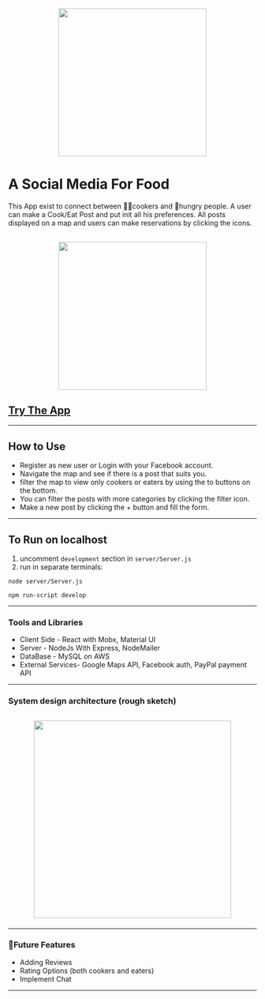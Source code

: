 # <p align="center"><img src="https://i.pinimg.com/474x/36/b6/fa/36b6fa8541cd449f17a5e4a5cd9d9db7.jpg" width="300"> </p>

# A Social Media For Food

This App exist to connect between 👩‍🍳cookers and 🍴hungry people.
A user can make a Cook/Eat Post and put init all his preferences.
All posts displayed on a map and users can make reservations by clicking the icons.

## <p align="center"><img src="https://res.cloudinary.com/dnrxmm7a0/image/upload/v1600169417/cherry/cc1_c6lmsc.jpg" width="300"> </p>

## [Try The App](https://cherrycarey.herokuapp.com/)

---

## How to Use

- Register as new user or Login with your Facebook account.
- Navigate the map and see if there is a post that suits you.
- filter the map to view only cookers or eaters by using the to buttons on the bottom.
- You can filter the posts with more categories by clicking the filter icon.
- Make a new post by clicking the + button and fill the form.

---

## To Run on localhost

1. uncomment `development` section in `server/Server.js`
2. run in separate terminals:

```
node server/Server.js
```

```
npm run-script develop
```

---

### Tools and Libraries

- Client Side - React with Mobx, Material UI
- Server - NodeJs With Express, NodeMailer
- DataBase - MySQL on AWS
- External Services- Google Maps API, Facebook auth, PayPal payment API

---
### System design architecture (rough sketch)

## <p align="center"><img src="https://res.cloudinary.com/dnrxmm7a0/image/upload/v1608453180/cherry/system_design_fhin4n.jpg" width="400"> </p>

---

### 🚀Future Features

- Adding Reviews
- Rating Options (both cookers and eaters)
- Implement Chat

---

